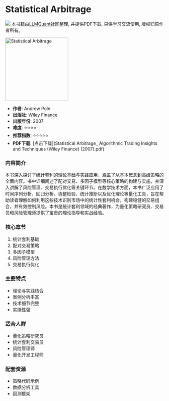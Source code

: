 # Statistical Arbitrage

![](https://fastly.jsdelivr.net/gh/bucketio/img3@main/2024/09/04/1725464231869-e0b2f727-2a0f-4270-bf6c-31ddc350426a.gif)
本书籍由[LLMQuant社区](https://llmquant.com/)整理, 并提供PDF下载, 只供学习交流使用, 版权归原作者所有。

<img src="cover.jpg" alt="Statistical Arbitrage" width="200"/>

- **作者**: Andrew Pole
- **出版社**: Wiley Finance
- **出版年份**: 2007
- **难度**: ⭐⭐⭐⭐
- **推荐指数**: ⭐⭐⭐⭐⭐
- **PDF下载**: [点击下载](Statistical Arbitrage_ Algorithmic Trading Insights and Techniques (Wiley Finance) (2007).pdf)

### 内容简介

本书深入探讨了统计套利的理论基础与实践应用，涵盖了从基本概念到高级策略的全面内容。书中详细阐述了配对交易、多因子模型等核心策略的构建与实施，并深入讲解了风险管理、交易执行优化等关键环节。在数学技术方面，本书广泛应用了时间序列分析、回归分析、协整检验、统计推断以及优化理论等量化工具，旨在帮助读者理解如何利用这些技术识别市场中的统计性套利机会，构建稳健的交易组合，并有效控制风险。本书是统计套利领域的经典著作，为量化策略研究员、交易员和风险管理师提供了宝贵的理论指导和实战经验。

### 核心章节

1. 统计套利基础
2. 配对交易策略
3. 多因子模型
4. 风险管理方法
5. 交易执行优化

### 主要特点

- 理论与实践结合
- 案例分析丰富
- 技术细节完整
- 实操性强

### 适合人群

- 量化策略研究员
- 统计套利交易员
- 风险管理师
- 量化开发工程师

### 配套资源

- 策略代码示例
- 数据分析工具
- 回测框架
